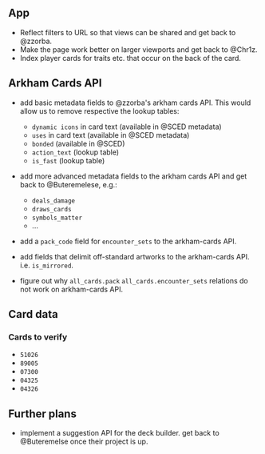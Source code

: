 ## App

- Reflect filters to URL so that views can be shared and get back to @zzorba.
- Make the page work better on larger viewports and get back to @Chr1z.
- Index player cards for traits etc. that occur on the back of the card.

## Arkham Cards API

- add basic metadata fields to @zzorba's arkham cards API. This would allow us to remove respective the lookup tables:

  - `dynamic icons` in card text (available in @SCED metadata)
  - `uses` in card text (available in @SCED metadata)
  - `bonded` (available in @SCED)
  - `action_text` (lookup table)
  - `is_fast` (lookup table)

- add more advanced metadata fields to the arkham cards API and get back to @Buteremelese, e.g.:

  - `deals_damage`
  - `draws_cards`
  - `symbols_matter`
  - ...

- add a `pack_code` field for `encounter_sets` to the arkham-cards API.
- add fields that delimit off-standard artworks to the arkham-cards API. i.e. `is_mirrored`.
- figure out why `all_cards.pack` `all_cards.encounter_sets` relations do not work on arkham-cards API.

## Card data

### Cards to verify

- `51026`
- `89005`
- `07300`
- `04325`
- `04326`

## Further plans

- implement a suggestion API for the deck builder. get back to @Buteremelse once their project is up.
